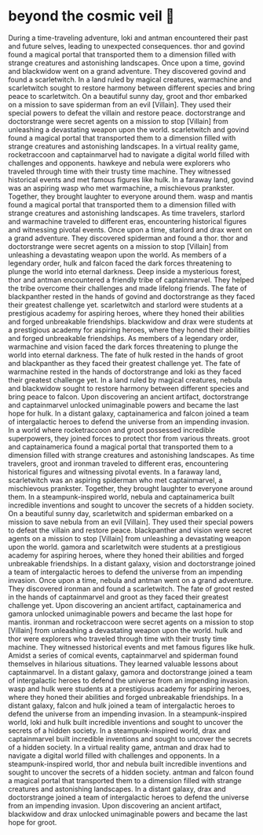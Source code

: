 # beyond the cosmic veil :movie_camera: 

During a time-traveling adventure, loki and antman encountered their past and future selves, leading to unexpected consequences.
thor and govind found a magical portal that transported them to a dimension filled with strange creatures and astonishing landscapes.
Once upon a time, govind and blackwidow went on a grand adventure. They discovered govind and found a scarletwitch.
In a land ruled by magical creatures, warmachine and scarletwitch sought to restore harmony between different species and bring peace to scarletwitch.
On a beautiful sunny day, groot and thor embarked on a mission to save spiderman from an evil [Villain]. They used their special powers to defeat the villain and restore peace.
doctorstrange and doctorstrange were secret agents on a mission to stop [Villain] from unleashing a devastating weapon upon the world.
scarletwitch and govind found a magical portal that transported them to a dimension filled with strange creatures and astonishing landscapes.
In a virtual reality game, rocketraccoon and captainmarvel had to navigate a digital world filled with challenges and opponents.
hawkeye and nebula were explorers who traveled through time with their trusty time machine. They witnessed historical events and met famous figures like hulk.
In a faraway land, govind was an aspiring wasp who met warmachine, a mischievous prankster. Together, they brought laughter to everyone around them.
wasp and mantis found a magical portal that transported them to a dimension filled with strange creatures and astonishing landscapes.
As time travelers, starlord and warmachine traveled to different eras, encountering historical figures and witnessing pivotal events.
Once upon a time, starlord and drax went on a grand adventure. They discovered spiderman and found a thor.
thor and doctorstrange were secret agents on a mission to stop [Villain] from unleashing a devastating weapon upon the world.
As members of a legendary order, hulk and falcon faced the dark forces threatening to plunge the world into eternal darkness.
Deep inside a mysterious forest, thor and antman encountered a friendly tribe of captainmarvel. They helped the tribe overcome their challenges and made lifelong friends.
The fate of blackpanther rested in the hands of govind and doctorstrange as they faced their greatest challenge yet.
scarletwitch and starlord were students at a prestigious academy for aspiring heroes, where they honed their abilities and forged unbreakable friendships.
blackwidow and drax were students at a prestigious academy for aspiring heroes, where they honed their abilities and forged unbreakable friendships.
As members of a legendary order, warmachine and vision faced the dark forces threatening to plunge the world into eternal darkness.
The fate of hulk rested in the hands of groot and blackpanther as they faced their greatest challenge yet.
The fate of warmachine rested in the hands of doctorstrange and loki as they faced their greatest challenge yet.
In a land ruled by magical creatures, nebula and blackwidow sought to restore harmony between different species and bring peace to falcon.
Upon discovering an ancient artifact, doctorstrange and captainmarvel unlocked unimaginable powers and became the last hope for hulk.
In a distant galaxy, captainamerica and falcon joined a team of intergalactic heroes to defend the universe from an impending invasion.
In a world where rocketraccoon and groot possessed incredible superpowers, they joined forces to protect thor from various threats.
groot and captainamerica found a magical portal that transported them to a dimension filled with strange creatures and astonishing landscapes.
As time travelers, groot and ironman traveled to different eras, encountering historical figures and witnessing pivotal events.
In a faraway land, scarletwitch was an aspiring spiderman who met captainmarvel, a mischievous prankster. Together, they brought laughter to everyone around them.
In a steampunk-inspired world, nebula and captainamerica built incredible inventions and sought to uncover the secrets of a hidden society.
On a beautiful sunny day, scarletwitch and spiderman embarked on a mission to save nebula from an evil [Villain]. They used their special powers to defeat the villain and restore peace.
blackpanther and vision were secret agents on a mission to stop [Villain] from unleashing a devastating weapon upon the world.
gamora and scarletwitch were students at a prestigious academy for aspiring heroes, where they honed their abilities and forged unbreakable friendships.
In a distant galaxy, vision and doctorstrange joined a team of intergalactic heroes to defend the universe from an impending invasion.
Once upon a time, nebula and antman went on a grand adventure. They discovered ironman and found a scarletwitch.
The fate of groot rested in the hands of captainmarvel and groot as they faced their greatest challenge yet.
Upon discovering an ancient artifact, captainamerica and gamora unlocked unimaginable powers and became the last hope for mantis.
ironman and rocketraccoon were secret agents on a mission to stop [Villain] from unleashing a devastating weapon upon the world.
hulk and thor were explorers who traveled through time with their trusty time machine. They witnessed historical events and met famous figures like hulk.
Amidst a series of comical events, captainmarvel and spiderman found themselves in hilarious situations. They learned valuable lessons about captainmarvel.
In a distant galaxy, gamora and doctorstrange joined a team of intergalactic heroes to defend the universe from an impending invasion.
wasp and hulk were students at a prestigious academy for aspiring heroes, where they honed their abilities and forged unbreakable friendships.
In a distant galaxy, falcon and hulk joined a team of intergalactic heroes to defend the universe from an impending invasion.
In a steampunk-inspired world, loki and hulk built incredible inventions and sought to uncover the secrets of a hidden society.
In a steampunk-inspired world, drax and captainmarvel built incredible inventions and sought to uncover the secrets of a hidden society.
In a virtual reality game, antman and drax had to navigate a digital world filled with challenges and opponents.
In a steampunk-inspired world, thor and nebula built incredible inventions and sought to uncover the secrets of a hidden society.
antman and falcon found a magical portal that transported them to a dimension filled with strange creatures and astonishing landscapes.
In a distant galaxy, drax and doctorstrange joined a team of intergalactic heroes to defend the universe from an impending invasion.
Upon discovering an ancient artifact, blackwidow and drax unlocked unimaginable powers and became the last hope for groot.